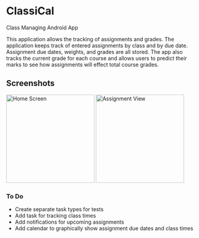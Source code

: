 # ClassiCal
Class Managing Android App

This application allows the tracking of assignments and grades. The application keeps track of entered assignments by class and by due date. Assignment due dates, weights, and grades are all stored. The app also tracks the current grade for each course and allows users to predict their marks to see how assignments will effect total course grades.

## Screenshots
<img src="https://i.imgur.com/Zt4ltsG.png"
         alt="Home Screen" width="236">
<img src="https://i.imgur.com/DlP5ig3.png"
         alt="Assignment View" width="236">

### To Do
* Create separate task types for tests
* Add task for tracking class times
* Add notifications for upcoming assignments
* Add calendar to graphically show assignment due dates and class times
